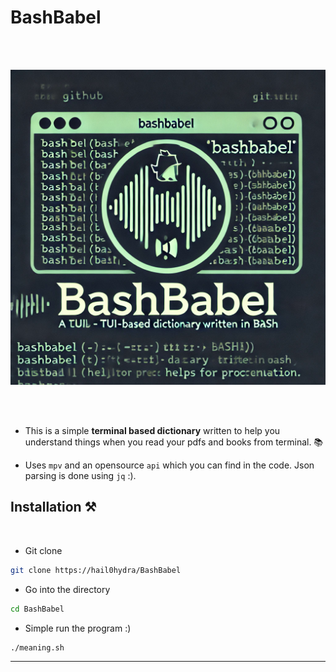# BashBabel

<br>
<br>

![logo](./logo.png)


<br>
<br>

- This is a simple __terminal based dictionary__ written to help you understand things when you read your pdfs and books from terminal. 📚

- Uses `mpv` and an opensource `api` which you can find in the code. Json parsing is done using `jq` :).



## Installation ⚒

<br>

- Git clone

```bash
git clone https://hail0hydra/BashBabel
```

- Go into the directory

```bash
cd BashBabel
```

- Simple run the program :)

```bash
./meaning.sh 
```

---
